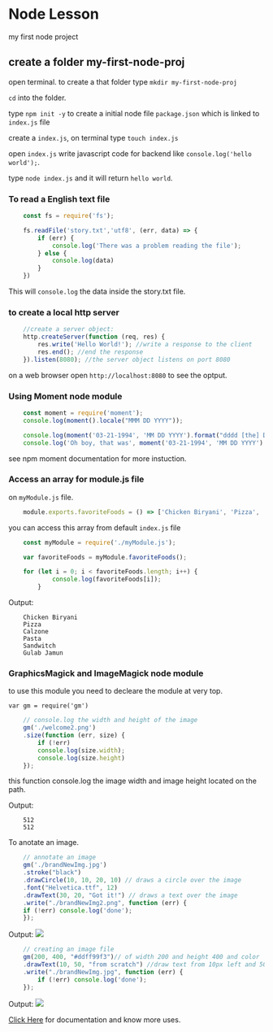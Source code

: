 # Node Lesson
my first node project

## create a folder my-first-node-proj

open terminal. to create a that folder type `mkdir my-first-node-proj`

`cd` into the folder.

type `npm init -y` to create a initial node file `package.json` which is linked to `index.js` file

create a `index.js`, on terminal type `touch index.js`

open `index.js` write javascript code for backend like `console.log('hello world');`.

type `node index.js` and it will return `hello world`.

### To read a English text file

```js
    const fs = require('fs');

    fs.readFile('story.txt','utf8', (err, data) => {
        if (err) {
            console.log('There was a problem reading the file');
        } else {
            console.log(data)
        }
    })
```

This will `console.log` the data inside the story.txt file.

### to create a local http server
```js
    //create a server object:
    http.createServer(function (req, res) {
        res.write('Hello World!'); //write a response to the client
        res.end(); //end the response
    }).listen(8080); //the server object listens on port 8080 
```
on a web browser open `http://localhost:8080` to see the optput.

### Using Moment node module

```js
    const moment = require('moment');
    console.log(moment().locale("MMM DD YYYY"));

    console.log(moment('03-21-1994', 'MM DD YYYY').format("dddd [the] Do [of] MMMM [in the year] YYYY"));
    console.log('Oh boy, that was', moment('03-21-1994', 'MM DD YYYY').fromNow(), 'years ago!')
```
see npm moment documentation for more instuction. 

### Access an array for module.js file

on `myModule.js` file.
```js
    module.exports.favoriteFoods = () => ['Chicken Biryani', 'Pizza', 'Calzone', 'Pasta', 'Sandwitch', 'Gulab Jamun'];

```
you can access this array from default `index.js` file
```js
    const myModule = require('./myModule.js');

    var favoriteFoods = myModule.favoriteFoods();

    for (let i = 0; i < favoriteFoods.length; i++) {
            console.log(favoriteFoods[i]);
        }
```
Output:
```
    Chicken Biryani
    Pizza
    Calzone
    Pasta
    Sandwitch
    Gulab Jamun
```

### GraphicsMagick and ImageMagick node module

to use this module you need to decleare the module at very top.

`var gm = require('gm')` 

```js
    // console.log the width and height of the image
    gm('./welcome2.png')
    .size(function (err, size) {
        if (!err)
        console.log(size.width);
        console.log(size.height)
    });
```
this function console.log the image width and image height located on the path.

Output:
```
    512
    512
```

To anotate an image.
```js
    // annotate an image
    gm('./brandNewImg.jpg')
    .stroke("black")
    .drawCircle(10, 10, 20, 10) // draws a circle over the image
    .font("Helvetica.ttf", 12)
    .drawText(30, 20, "Got it!") // draws a text over the image
    .write("./brandNewImg2.png", function (err) {
    if (!err) console.log('done');
    });
```
Output:
<img src= "./brandNewImg2.png">

```js
    // creating an image file 
    gm(200, 400, "#ddff99f3")// of width 200 and height 400 and color '#ddff99f3'
    .drawText(10, 50, "from scratch") //draw text from 10px left and 50px top 'from scratch'
    .write("./brandNewImg.jpg", function (err) {
        if (!err) console.log('done');
    });
```

Output:
<img src="./brandNewImg.jpg">


[Click Here](https://github.com/aheckmann/gm) for documentation and know more uses.